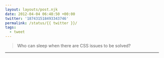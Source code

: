 ```yaml
---
layout: layouts/post.njk
date: 2012-04-04 06:48:50 +00:00
twitter: '187431518493343746'
permalink: /status/{{ twitter }}/
tags: 
  - tweet
---
```


> Who can sleep when there are CSS issues to be solved?

---
